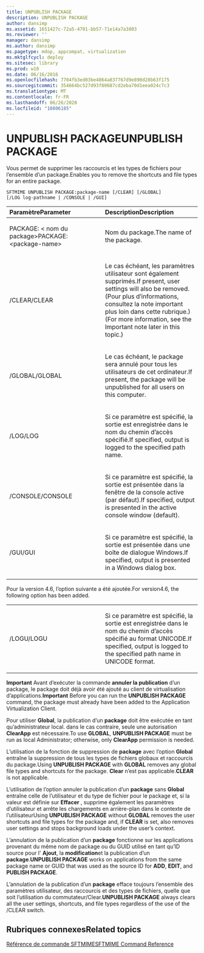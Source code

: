 ```yaml
---
title: UNPUBLISH PACKAGE
description: UNPUBLISH PACKAGE
author: dansimp
ms.assetid: 1651427c-72a5-4701-bb57-71e14a7a3803
ms.reviewer: ''
manager: dansimp
ms.author: dansimp
ms.pagetype: mdop, appcompat, virtualization
ms.mktglfcycl: deploy
ms.sitesec: library
ms.prod: w10
ms.date: 06/16/2016
ms.openlocfilehash: 7704fb3ed03be4864a837767d9e890d28b63f175
ms.sourcegitcommit: 354664bc527d93f80687cd2eba70d1eea024c7c3
ms.translationtype: MT
ms.contentlocale: fr-FR
ms.lasthandoff: 06/26/2020
ms.locfileid: "10806185"
---
```

# <span data-ttu-id="13a50-103">UNPUBLISH PACKAGE</span><span class="sxs-lookup"><span data-stu-id="13a50-103">UNPUBLISH PACKAGE</span></span>


<span data-ttu-id="13a50-104">Vous permet de supprimer les raccourcis et les types de fichiers pour l’ensemble d’un package.</span><span class="sxs-lookup"><span data-stu-id="13a50-104">Enables you to remove the shortcuts and file types for an entire package.</span></span>

`SFTMIME UNPUBLISH PACKAGE:package-name [/CLEAR] [/GLOBAL]                 [/LOG log-pathname | /CONSOLE | /GUI]`

<table>
<colgroup>
<col width="50%" />
<col width="50%" />
</colgroup>
<thead>
<tr class="header">
<th align="left"><span data-ttu-id="13a50-105">Paramètre</span><span class="sxs-lookup"><span data-stu-id="13a50-105">Parameter</span></span></th>
<th align="left"><span data-ttu-id="13a50-106">Description</span><span class="sxs-lookup"><span data-stu-id="13a50-106">Description</span></span></th>
</tr>
</thead>
<tbody>
<tr class="odd">
<td align="left"><p><span data-ttu-id="13a50-107">PACKAGE: &lt; nom du package&gt;</span><span class="sxs-lookup"><span data-stu-id="13a50-107">PACKAGE:&lt;package-name&gt;</span></span></p></td>
<td align="left"><p><span data-ttu-id="13a50-108">Nom du package.</span><span class="sxs-lookup"><span data-stu-id="13a50-108">The name of the package.</span></span></p></td>
</tr>
<tr class="even">
<td align="left"><p><span data-ttu-id="13a50-109">/CLEAR</span><span class="sxs-lookup"><span data-stu-id="13a50-109">/CLEAR</span></span></p></td>
<td align="left"><p><span data-ttu-id="13a50-110">Le cas échéant, les paramètres utilisateur sont également supprimés.</span><span class="sxs-lookup"><span data-stu-id="13a50-110">If present, user settings will also be removed.</span></span> <span data-ttu-id="13a50-111">(Pour plus d’informations, consultez la note important plus loin dans cette rubrique.)</span><span class="sxs-lookup"><span data-stu-id="13a50-111">(For more information, see the Important note later in this topic.)</span></span></p></td>
</tr>
<tr class="odd">
<td align="left"><p><span data-ttu-id="13a50-112">/GLOBAL</span><span class="sxs-lookup"><span data-stu-id="13a50-112">/GLOBAL</span></span></p></td>
<td align="left"><p><span data-ttu-id="13a50-113">Le cas échéant, le package sera annulé pour tous les utilisateurs de cet ordinateur.</span><span class="sxs-lookup"><span data-stu-id="13a50-113">If present, the package will be unpublished for all users on this computer.</span></span></p></td>
</tr>
<tr class="even">
<td align="left"><p><span data-ttu-id="13a50-114">/LOG</span><span class="sxs-lookup"><span data-stu-id="13a50-114">/LOG</span></span></p></td>
<td align="left"><p><span data-ttu-id="13a50-115">Si ce paramètre est spécifié, la sortie est enregistrée dans le nom du chemin d’accès spécifié.</span><span class="sxs-lookup"><span data-stu-id="13a50-115">If specified, output is logged to the specified path name.</span></span></p></td>
</tr>
<tr class="odd">
<td align="left"><p><span data-ttu-id="13a50-116">/CONSOLE</span><span class="sxs-lookup"><span data-stu-id="13a50-116">/CONSOLE</span></span></p></td>
<td align="left"><p><span data-ttu-id="13a50-117">Si ce paramètre est spécifié, la sortie est présentée dans la fenêtre de la console active (par défaut).</span><span class="sxs-lookup"><span data-stu-id="13a50-117">If specified, output is presented in the active console window (default).</span></span></p></td>
</tr>
<tr class="even">
<td align="left"><p><span data-ttu-id="13a50-118">/GUI</span><span class="sxs-lookup"><span data-stu-id="13a50-118">/GUI</span></span></p></td>
<td align="left"><p><span data-ttu-id="13a50-119">Si ce paramètre est spécifié, la sortie est présentée dans une boîte de dialogue Windows.</span><span class="sxs-lookup"><span data-stu-id="13a50-119">If specified, output is presented in a Windows dialog box.</span></span></p></td>
</tr>
</tbody>
</table>

 

<span data-ttu-id="13a50-120">Pour la version 4.6, l’option suivante a été ajoutée.</span><span class="sxs-lookup"><span data-stu-id="13a50-120">For version4.6, the following option has been added.</span></span>

<table>
<colgroup>
<col width="50%" />
<col width="50%" />
</colgroup>
<tbody>
<tr class="odd">
<td align="left"><p><span data-ttu-id="13a50-121">/LOGU</span><span class="sxs-lookup"><span data-stu-id="13a50-121">/LOGU</span></span></p></td>
<td align="left"><p><span data-ttu-id="13a50-122">Si ce paramètre est spécifié, la sortie est enregistrée dans le nom du chemin d’accès spécifié au format UNICODE.</span><span class="sxs-lookup"><span data-stu-id="13a50-122">If specified, output is logged to the specified path name in UNICODE format.</span></span></p></td>
</tr>
</tbody>
</table>

 

<span data-ttu-id="13a50-123">**Important**  Avant d’exécuter la commande **annuler la publication** d’un package, le package doit déjà avoir été ajouté au client de virtualisation d’applications.</span><span class="sxs-lookup"><span data-stu-id="13a50-123">**Important** Before you can run the **UNPUBLISH PACKAGE** command, the package must already have been added to the Application Virtualization Client.</span></span>

<span data-ttu-id="13a50-124">Pour utiliser **Global**, la publication d’un **package** doit être exécutée en tant qu’administrateur local. dans le cas contraire, seule une autorisation **ClearApp** est nécessaire.</span><span class="sxs-lookup"><span data-stu-id="13a50-124">To use **GLOBAL**, **UNPUBLISH PACKAGE** must be run as local Administrator; otherwise, only **ClearApp** permission is needed.</span></span>

<span data-ttu-id="13a50-125">L’utilisation de la fonction de suppression de **package** avec l’option **Global** entraîne la suppression de tous les types de fichiers globaux et raccourcis du package.</span><span class="sxs-lookup"><span data-stu-id="13a50-125">Using **UNPUBLISH PACKAGE** with **GLOBAL** removes any global file types and shortcuts for the package.</span></span> <span data-ttu-id="13a50-126">**Clear** n’est pas applicable.</span><span class="sxs-lookup"><span data-stu-id="13a50-126">**CLEAR** is not applicable.</span></span>

<span data-ttu-id="13a50-127">L’utilisation de l’option annuler la publication d’un **package** sans **Global** entraîne celle de l’utilisateur et du type de fichier pour le package et, si la valeur est définie sur **Effacer** , supprime également les paramètres d’utilisateur et arrête les chargements en arrière-plan dans le contexte de l’utilisateur</span><span class="sxs-lookup"><span data-stu-id="13a50-127">Using **UNPUBLISH PACKAGE** without **GLOBAL** removes the user shortcuts and file types for the package and, if **CLEAR** is set, also removes user settings and stops background loads under the user’s context.</span></span>

<span data-ttu-id="13a50-128">L’annulation de la publication d’un **package** fonctionne sur les applications provenant du même nom de package ou du GUID utilisé en tant qu’ID source pour l' **Ajout**, la **modification**et la publication d’un **package**.</span><span class="sxs-lookup"><span data-stu-id="13a50-128">**UNPUBLISH PACKAGE** works on applications from the same package name or GUID that was used as the source ID for **ADD**, **EDIT**, and **PUBLISH PACKAGE**.</span></span>

<span data-ttu-id="13a50-129">L’annulation de la publication d’un **package** efface toujours l’ensemble des paramètres utilisateur, des raccourcis et des types de fichiers, quelle que soit l’utilisation du commutateur/Clear.</span><span class="sxs-lookup"><span data-stu-id="13a50-129">**UNPUBLISH PACKAGE** always clears all the user settings, shortcuts, and file types regardless of the use of the /CLEAR switch.</span></span>

 

## <span data-ttu-id="13a50-130">Rubriques connexes</span><span class="sxs-lookup"><span data-stu-id="13a50-130">Related topics</span></span>


[<span data-ttu-id="13a50-131">Référence de commande SFTMIME</span><span class="sxs-lookup"><span data-stu-id="13a50-131">SFTMIME Command Reference</span></span>](sftmime--command-reference.md)

 

 





